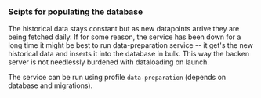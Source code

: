 ### Scipts for populating the database

The historical data stays constant but as new datapoints arrive they are being fetched daily. If for some reason, the service has been down for a long time it might be best to run data-preparation service -- it get's the new historical data and inserts it into the database in bulk. This way the backen server is not needlessly burdened with dataloading on launch.

The service can be run using profile `data-preparation` (depends on database and migrations).
